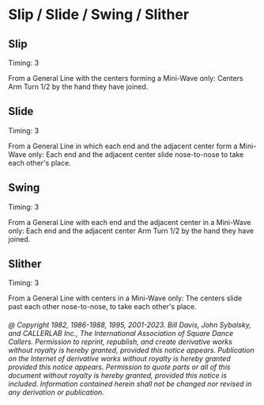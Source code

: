 
# Slip / Slide / Swing / Slither

## Slip

Timing: 3

From a General Line with the centers forming a Mini-Wave only: Centers Arm Turn 1/2 by
the hand they have joined.

## Slide

Timing: 3

From a General Line in which each end and the adjacent center form a Mini-Wave only:
Each end and the adjacent center slide nose-to-nose to take each other's place.

## Swing

Timing: 3

From a General Line with each end and the adjacent center in a Mini-Wave only: Each end
and the adjacent center Arm Turn 1/2 by the hand they have joined.

## Slither

Timing: 3

From a General Line with centers in a Mini-Wave only: The centers slide past each other
nose-to-nose, to take each other's place.

###### @ Copyright 1982, 1986-1988, 1995, 2001-2023. Bill Davis, John Sybalsky, and CALLERLAB Inc., The International Association of Square Dance Callers. Permission to reprint, republish, and create derivative works without royalty is hereby granted, provided this notice appears. Publication on the Internet of derivative works without royalty is hereby granted provided this notice appears. Permission to quote parts or all of this document without royalty is hereby granted, provided this notice is included. Information contained herein shall not be changed nor revised in any derivation or publication.
